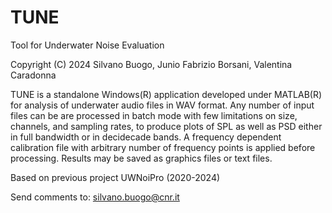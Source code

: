 # TUNE
Tool for Underwater Noise Evaluation

Copyright (C) 2024 Silvano Buogo, Junio Fabrizio Borsani, Valentina Caradonna

TUNE is a standalone Windows(R) application developed under MATLAB(R) for analysis of underwater audio files in WAV format.
Any number of input files can be are processed in batch mode with few limitations on size, channels,
and sampling rates, to produce plots of SPL as well as PSD either in full bandwidth or in 
decidecade bands. 
A frequency dependent calibration file with arbitrary number of frequency points is applied before processing.
Results may be saved as graphics files or text files.

Based on previous project UWNoiPro (2020-2024)

Send comments to: silvano.buogo@cnr.it
